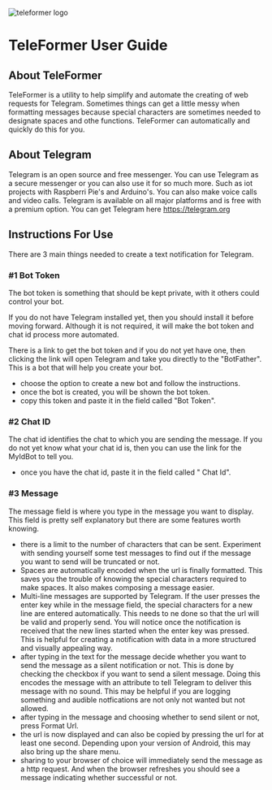 ![teleformer logo](https://github.com/KaiKai7/TeleFormer/assets/87836320/ca6e59c7-1c9b-4f4d-8351-01124f45366d)

# TeleFormer User Guide

## About TeleFormer
TeleFormer is a utility to help simplify and automate the creating of web requests for Telegram. Sometimes things can get a little messy when formatting messages because special characters are sometimes needed to designate spaces and othe functions. TeleFormer can automatically and quickly do this for you.
## About Telegram
Telegram is an open source and free messenger. You can use Telegram as a secure messenger or you can also use it for so much more. Such as iot projects with Raspberri Pie's and Arduino's. You can also make voice calls and video calls. Telegram is available on all major platforms and is free with a premium option. You can get Telegram here https://telegram.org

## Instructions For Use
There are 3 main things needed to create a text notification for Telegram.

### #1 Bot Token
The bot token is something that should be kept private, with it others could control your bot.

If you do not have Telegram installed yet, then you should install it before moving forward. Although it is not required, it will make the bot token and chat id process more automated.

There is a link to get the bot token and if you do not yet have one, then clicking the link will open Telegram and take you directly to the "BotFather". This is a bot that will help you create your bot.

* choose the option to create a new bot and follow the instructions.
* once the bot is created, you will be shown the bot token.
* copy this token and paste it in the field called "Bot Token".

### #2 Chat ID
The chat id identifies the chat to which you are sending the message. If you do not yet know what your chat id is, then you can use the link for the MyIdBot to tell you.

* once you have the chat id, paste it in the field called " Chat Id".

### #3 Message
The message field is where you type in the message you want to display. This field is pretty self explanatory but there are some features worth knowing.
* there is a limit to the number of characters that can be sent. Experiment with sending yourself some test messages to find out if the message you want to send will be truncated or not.
* Spaces are automatically encoded when the url is finally formatted. This saves you the trouble of knowing the special characters required to make spaces. It also makes composing a message easier.
* Multi-line messages are supported by Telegram. If the user presses the enter key while in the message field, the special characters for a new line are entered automatically. This needs to ne done so that the url will be valid and properly send. You will notice once the notification is received that the new lines started when the enter key was pressed. This is helpful for creating a notification with data in a more structured and visually appealing way.
* after typing in the text for the message decide whether you want to send the message as a silent notification or not. This is done by checking the checkbox if you want to send a silent message. Doing this encodes the message with an attribute to tell Telegram to deliver this message with no sound. This may be helpful if you are logging something and audible notfications are not only not wanted but not allowed.
* after typing in the message and choosing whether to send silent or not, press Format Url.
* the url is now displayed and can also be copied by pressing the url for at least one second. Depending upon your version of Android, this may also bring up the share menu.
* sharing to your browser of choice will immediately send the message as a http request. And when the browser refreshes you should see a message indicating whether successful or not.




